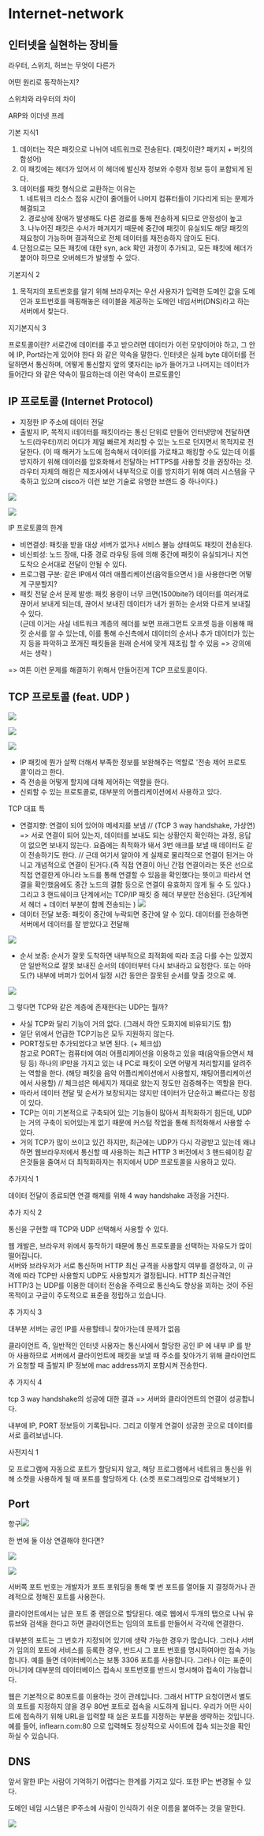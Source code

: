 # Internet-network

## 인터넷을 실현하는 장비들

라우터, 스위치, 허브는 무엇이 다른가

어떤 원리로 동작하는지?

스위치와 라우터의 차이

ARP와 이더넷 프레



기본 지식1

1. 데이터는 작은 패킷으로 나뉘어 네트워크로 전송된다. (패킷이란? 패키지 + 버킷의 합성어)
2. 이 패킷에는 헤더가 있어서 이 헤더에 발신자 정보와 수령자 정보 등이 포함되게 된다.
3. 데이터를 패킷 형식으로 교환하는 이유는\
   1\. 네트워크 리소스 점유 시간이 줄어들어 나머지 컴퓨터들이 기다리게 되는 문제가 해결되고\
   2\. 경로상에 장애가 발생해도 다른 경로를 통해 전송하게 되므로 안정성이 높고\
   3\. 나누어진 패킷은 수서가 매겨지기 때문에 중간에 패킷이 유실되도 해당 패킷의 재요청이 가능하며 결과적으로 전체 데이터를 재전송하지 않아도 된다.
4. 단점으로는 모든 패킷에 대한 syn, ack 확인 과정이 추가되고, 모든 패킷에 헤더가 붙어야 하므로 오버헤드가 발생할 수 있다.

기본지식 2

1. 목적지의 포트번호를 알기 위해 브라우저는 우선 사용자가 입력한 도메인 값을 도메인과 포트번호를 매핑해놓은 테이블을 제공하는 도메인 네임서버(DNS)라고 하는 서버에서 찾는다.&#x20;

지기본지식 3&#x20;

프로토콜이란? 서로간에 데이터를 주고 받으려면 데이터가 이런 모양이어야 하고, 그 안에 IP, Port라는게 있어야 한다 와 같은 약속을 말한다. 인터넷은 실제 byte 데이터를 전달하면서 통신하며, 어떻게 통신할지 앞의 몇자리는 ip가 들어가고 나머지는 데이터가 들어간다 와 같은 약속이 필요하는데 이런 약속이 프로토콜인&#x20;

## IP 프로토콜 (Internet Protocol)

* 지정한 IP 주소에 데이터 전달
* 출발지 IP, 목적지 i데이터를 패킷이라는 통신 단위로 만들어 인터넷망에 전달하면 노드(라우터)끼리 어디가 제일 빠르게 처리할 수 있는 노드로 던지면서 목적지로 전달한다. (이 때 해커가 노드에 접속해서 데이터를 가로채고 해킹할 수도 있는데 이를 방지하기 위해 데이러를 암호화해서 전달하는 HTTPS를 사용할 것을 권장하는 것. 라우터 자체의 해킹은 제조사에서 내부적으로 이를 방지하기 위해 여러 시스템을 구축하고 있으며 cisco가 이런 보안 기술로 유명한 브랜드 중 하나이다.)

![](<../.gitbook/assets/image (3) (1).png>)

![](<../.gitbook/assets/image (2).png>)



IP 프로토콜의 한계

* 비연결성: 패킷을 받을 대상 서버가 없거나 서비스 불능 상태여도 패킷이 전송된다.
* 비신뢰성: 노드 장애, 다중 경로 라우팅 등에 의해 중간에 패킷이 유실되거나 지연 도착으 순서대로 전달이 안될 수 있다.
* 프로그램 구분: 같은 IP에서 여러 애플리케이션(음악들으면서 )을 사용한다면 어떻게 구분할지?
* 패킷 전달 순서 문제 발생: 패킷 용량이 너무 크면(1500bite?) 데이터를 여러개로 끊어서 보내게 되는데, 끊어서 보내진 데이터가 내가 원하는 순서와 다르게 보내질 수 있다.\
  (근데 이거는 사실 네트워크 계층의 헤더를 보면 프래그먼트 오프셋 등을 이용해 패킷 순서를 알 수 있는데, 이를 통해 수신측에서 데이터의 순서나 추가 데이터가 있는지 등을 파악하고 쪼개진 패킷들을 원래 순서에 맞게 재조립 할 수 있음 => 강의에서는 생략 )

\=> 여튼 이런 문제를 해결하기 위해서 만들어진게 TCP 프로토콜이다.



## TCP 프로토콜 (feat.  UDP )

![](<../.gitbook/assets/image (5).png>)

![](<../.gitbook/assets/image (1) (1).png>)

![](<../.gitbook/assets/image (7).png>)

* IP 패킷에 뭔가 살짝 더해서 부족한 정보를 보완해주는 역할로 '전송 제어 프로토콜'이라고 한다.
* 즉 전송을 어떻게 할지에 대해 제어하는 역할을 한다.
* 신뢰할 수 있는 프로토콜로, 대부분의 어플리케이션에서 사용하고 있다.

&#x20;TCP 대표 특

* 연결지향: 연결이 되어 있어야 메세지를 보냄 // (TCP 3 way handshake, 가상연) => 서로 연결이 되어 있는지, 데이터를 보내도 되는 상황인지 확인하는 과정, 응답이 없으면 보내지 않는다. 요즘에는 최적화가 돼서 3번 애크를 보낼 때 데이터도 같이 전송하기도 한다.  // 근데 여기서 알아야 게 실제로 물리적으로 연결이 된거는 아니고 개념적으로 연결이 된거다.(즉  직접 연결이 아닌 간접 연결이라는 뜻은 선으로 직접 연결한게 아니라 노드를 통해 연결할 수 있음을 확인했다는 뜻이고 따라서 연결을 확인했음에도 중간 노드의 결함 등으로 연결이 유효하지 않게 될 수 도 있다.) 그리고 3 핸드쉐이크 단계에서는 TCP/IP 패킷 중 헤더 부분만 전송된다. (3단계에서 헤더 + 데이터 부분이 함께 전송되는 ) ![](<../.gitbook/assets/image (6).png>)
* 데이터 전달 보증: 패킷이 중간에 누락되면 중간에 알 수 있다. 데이터를 전송하면 서버에서 데이터를 잘 받았다고 전달해

![](<../.gitbook/assets/image (3) (3).png>)

* 순서 보증: 순서가 잘못 도착하면 내부적으로 최적화에 따라 조금 다를 수는 있겠지만 일반적으로 잘못 보내진 순서의 데이터부터 다시 보내라고 요청한다. 또는 아마도(?) 내부에 버퍼가 있어서 일정 시간 동안은 잘못된 순서를 맞출 것으로 예.

![](<../.gitbook/assets/image (3) (2).png>)

그 렇다면 TCP와 같은 계층에 존재한다는 UDP는 뭘까?&#x20;

* 사실 TCP와 달리 기능이 거의 없다. (그래서 하얀 도화지에 비유되기도 함)
* 일단 위에서 언급한 TCP기능은 모두 지원하지 않는다.
* PORT정도만 추가되었다고 보면 된다. (+ 체크섬)\
  참고로 PORT는 컴퓨터에 여러 어플리케이션을 이용하고 있을 때(음악들으면서 채팅 등) 하나의 IP만을 가지고 있는 내 PC로 패킷이 오면 어떻게 처리할지를 알려주는 역할을 한다. (해당 패킷을 음악 어플리케이션에서 사용할지, 채팅어플리케이션에서 사용할) // 체크섬은 메세지가 제대로 왔는지 정도만 검증해주는 역할을 한다.
* 따라서 데이터 전달 및 순서가 보장되지는 않지만 데이터가 단순하고 빠르다는 장점이 있다.
* TCP는 이미 기본적으로 구축되어 있는 기능들이 많아서 최적화하기 힘든데, UDP는 거의 구축이 되어있는게 없기 때문에 커스텀 작업을 통해 최적화해서 사용할 수 있다.
* 거의 TCP가 많이 쓰이고 있긴 하지만, 최근에는 UDP가 다시 각광받고 있는데 왜냐하면 웹브라우저에서 통신할 때 사용하는 최근 HTTP 3 버전에서 3 핸드쉐이킹 같은것들을 줄여서 더 최적화하자는 취지에서 UDP 프로토콜을 사용하고 있다.   &#x20;







추가지식 1

&#x20;데이터 전달이 종료되면 연결 해제를 위해 4 way handshake 과정을 거친다.



추가 지식 2

통신을 구현할 때 TCP와 UDP  선택해서 사용할 수 있다.

웹 개발은, 브라우저 위에서 동작하기 때문에 통신 프로토콜을 선택하는 자유도가 많이 떨어집니다.\
서버와 브라우저가 서로 통신하며 HTTP 최신 규격을 사용할지 여부를 결정하고, 이 규격에 따라 TCP만 사용할지 UDP도 사용할지가 결정됩니다. HTTP 최신규격인 HTTP/3 는 UDP를 이용한 데이터 전송을 주력으로 통신속도 향상을 꾀하는 것이 주된 목적이고 구글이 주도적으로 표준을 정립하고 있습니다.



추 가지식 3

대부분 서버는 공인 IP를 사용할테니 찾아가는데 문제가 없음&#x20;

클라이언트 즉, 일반적인 인터넷 사용자는 통신사에서 할당한 공인 IP 에 내부 IP 를 받아 사용하므로 서버에서 클라이언트에 패킷을 보낼 때 주소를 찾아가기 위해 클라이언트가 요청할 때 출발지 IP 정보에 mac address까지 포함시켜 전송한다.



추 가지식 4

tcp 3 way handshake의 성공에 대한 결과 => 서버와 클라이언트의 연결이 성공합니다.

내부에 IP, PORT 정보등이 기록됩니다. 그리고 이렇게 연결이 성공한 곳으로 데이터를 서로 흘려보냅니다.



사전지식 1

모 프로그램에 자동으로 포트가 할당되지 않고, 해당 프로그램에서 네트워크 통신을 위해 소켓을 사용하게 될 때 포트를 할당하게 다. (소켓 프로그래밍으로 검색해보기 )



## Port

&#x20;항구![](<../.gitbook/assets/image (3).png>)

한 번에 둘 이상 연결해야 한다면?

![](<../.gitbook/assets/image (8).png>)



![](<../.gitbook/assets/image (1).png>)

서버쪽 포트 번호는 개발자가 포트 포워딩을 통해 몇 번 포트를 열어둘 지 결정하거나 관례적으로 정해진 포트를 사용한다.

클라이언트에서는 남은 포트 중 랜덤으로 할당된다. 예로 웹에서 두개의 탭으로 나눠 유튜브와 검색을 한다고 하면 클라이언트는 임의의 포트를 만들어서 각각에 연결한다.



대부분의 포트는 그 번호가 지정되어 있기에 생략 가능한 경우가 많습니다. 그러나 서버가 임의의 포트에 서비스를 등록한 경우, 반드시 그 포트 번호를 명시하여야만 접속 가능합니다. 예를 들면 데이터베이스는 보통 3306 포트를 사용합니다. 그러나 이는 표준이 아니기에 대부분의 데이터베이스 접속시 포트번호를 반드시 명시해야 접속이 가능합니다.



웹은 기본적으로 80포트를 이용하는 것이 관례입니다. 그래서 HTTP 요청이면서 별도의 포트를 지정하지 않을 경우 80번 포트로 접속을 시도하게 됩니다. 우리가 어떤 사이트에 접속하기 위해 URL을 입력할 때 실은 포트를 지정하는 부분을 생략하는 것입니다. 예를 들어, inflearn.com:80 으로 입력해도 정상적으로 사이트에 접속 되는것을 확인하실 수 있습니다.



## DNS

&#x20;앞서 말한 IP는 사람이 기억하기 어렵다는 한계를 가지고 있다. 또한 IP는 변경될 수 있다.

&#x20;도메인 네임 시스템은 IP주소에 사람이 인식하기 쉬운 이름을 붙여주는 것을 말한다.&#x20;

![](../.gitbook/assets/image.png)



